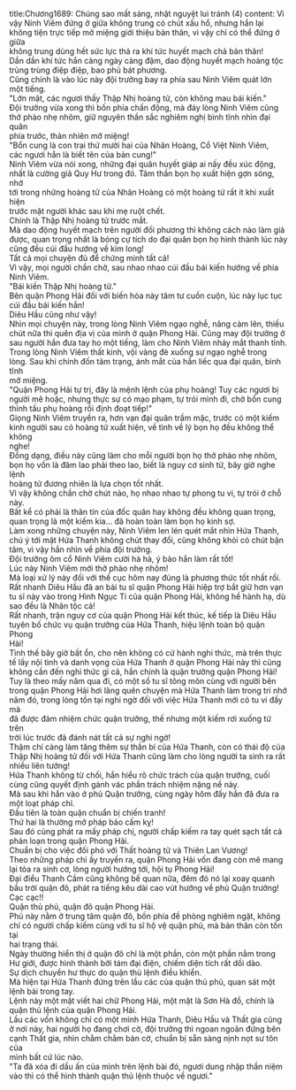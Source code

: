 title:Chương1689: Chúng sao mất sáng, nhật nguyệt lui tránh (4)
content:
Vì vậy Ninh Viêm đứng ở giữa không trung có chút xấu hổ, nhưng hắn lại<br>không tiện trực tiếp mở miệng giới thiệu bản thân, vì vậy chỉ có thể đứng ở giữa<br>không trung dùng hết sức lực thả ra khí tức huyết mạch chả bản thân!<br>Dần dần khí tức hắn càng ngày càng đậm, dao động huyết mạch hoàng tộc<br>trùng trùng điệp điệp, bao phủ bát phương.<br>Cũng chính là vào lúc này đội trưởng bay ra phía sau Ninh Viêm quát lớn<br>một tiếng.<br>"Lớn mật, các ngươi thấy Thập Nhị hoàng tử, còn không mau bái kiến."<br>Đội trưởng vừa xong thì bốn phía chấn động, mà đáy lòng Ninh Viêm cũng<br>thở phào nhẹ nhõm, giữ nguyên thần sắc nghiêm nghị bình tĩnh nhìn đại quân<br>phía trước, thản nhiên mở miệng!<br>"Bổn cung là con trai thứ mười hai của Nhân Hoàng, Cổ Việt Ninh Viêm,<br>các ngươi hẳn là biết tên của bản cung!"<br>Ninh Viêm vừa nói xong, những đại quân huyết giáp ai nấy đều xúc động,<br>nhất là cường giả Quy Hư trong đó. Tâm thần bọn họ xuất hiện gợn sóng, nhớ<br>tới trong những hoàng tử của Nhân Hoàng có một hoàng tử rất ít khi xuất hiện<br>trước mặt người khác sau khi mẹ ruột chết.<br>Chính là Thập Nhị hoàng tử trước mắt.<br>Mà dao động huyết mạch trên người đối phương thì không cách nào làm giả<br>được, quan trọng nhất là bóng cự tích do đại quân bọn họ hình thành lúc này<br>cũng đều cúi đầu hướng về kim long!<br>Tất cả mọi chuyện đủ để chứng minh tất cả!<br>Vì vậy, mọi người chần chờ, sau nhao nhao cúi đầu bái kiến hướng về phía<br>Ninh Viêm.<br>"Bái kiến Thập Nhị hoàng tử."<br>Bên quận Phong Hải đối với biến hóa này tâm tư cuồn cuộn, lúc này lục tục<br>cúi đầu bái kiến hắn!<br>Diêu Hầu cũng như vậy!<br>Nhìn mọi chuyện này, trong lòng Ninh Viêm ngạo nghễ, nâng càm lên, thiếu<br>chút nữa thì quên địa vị của mình ở quận Phong Hải. Cũng may đội trưởng ở<br>sau người hắn đưa tay ho một tiếng, làm cho Ninh Viêm nháy mắt thanh tỉnh.<br>Trong lòng Ninh Viêm thất kinh, vội vàng đè xuống sự ngạo nghễ trong<br>lòng. Sau khi chỉnh đốn tâm trạng, ánh mắt của hắn liếc qua đại quân, bình tĩnh<br>mở miệng.<br>"Quận Phong Hải tự trị, đây là mệnh lệnh của phụ hoàng! Tuy các ngươi bị<br>người mê hoặc, nhưng thực sự có mạo phạm, tự trói mình đi, chờ bổn cung<br>thỉnh tấu phụ hoàng rồi định đoạt tiếp!"<br>Giọng Ninh Viêm truyền ra, hơn vạn đại quân trầm mặc, trước có một kiếm<br>kinh người sau có hoàng tử xuất hiện, về tình về lý bọn họ đều không thể không<br>nghe!<br>Đồng dạng, điều này cũng làm cho mỗi người bọn họ thở phào nhẹ nhõm,<br>bọn họ vốn là đâm lao phải theo lao, biết là nguy cơ sinh tử, bây giờ nghe lệnh<br>hoàng tử đương nhiên là lựa chọn tốt nhất.<br>Vì vậy không chần chờ chút nào, họ nhao nhao tự phong tu vi, tự trói ở chỗ<br>này.<br>Bất kể có phải là thân tín của đốc quân hay không đều không quan trọng,<br>quan trọng là một kiếm kia… đã hoàn toàn làm bọn họ kinh sợ.<br>Làm xong những chuyện này, Ninh Viêm len lén quét mắt nhìn Hứa Thanh,<br>chú ý tới mặt Hứa Thanh không chút thay đổi, cũng không khỏi có chút bận<br>tâm, vì vậy hắn nhìn về phía đội trưởng.<br>Đội trưởng ôm cổ Ninh Viêm cười hà hà, ý bảo hắn làm rất tốt!<br>Lúc này Ninh Viêm mới thở phào nhẹ nhõm!<br>Mà loại xử lý này đối với thế cục hôm nay đúng là phương thức tốt nhất rồi.<br>Rất nhanh Diêu Hầu đã an bài tu sĩ quận Phong Hải hiệp trợ bắt giữ hơn vạn<br>tu sĩ này vào trong Hình Ngục Ti của quận Phong Hải, không hề hành hạ, dù<br>sao đều là Nhân tộc cả!<br>Rất nhanh, trận nguy cơ của quận Phong Hải kết thúc, kế tiếp là Diêu Hầu<br>tuyên bố chức vụ quận trưởng của Hứa Thanh, hiệu lệnh toàn bộ quận Phong<br>Hải!<br>Tình thế bây giờ bất ổn, cho nên không có cử hành nghi thức, mà trên thực<br>tế lấy nội tình và danh vọng của Hứa Thanh ở quận Phong Hải này thì cũng<br>không cần đến nghi thức gì cả, hắn chính là quận trưởng quận Phong Hải!<br>Tuy là theo mấy năm qua đi, có một số tu sĩ tông môn cùng với người bên<br>trong quận Phong Hải hơi lãng quên chuyện mà Hứa Thanh làm trong trí nhớ<br>năm đó, trong lòng tồn tại nghi ngờ đối với việc Hứa Thanh mới có tu vi đấy mà<br>đã được đảm nhiệm chức quận trưởng, thế nhưng một kiếm rơi xuống từ trên<br>trời lúc trước đã đánh nát tất cả sự nghi ngờ!<br>Thậm chí càng làm tăng thêm sự thần bí của Hứa Thanh, còn có thái độ của<br>Thập Nhị hoàng tử đối với Hứa Thanh cũng làm cho lòng người ta sinh ra rất<br>nhiều liên tưởng!<br>Hứa Thanh không từ chối, hắn hiểu rõ chức trách của quận trưởng, cuối<br>cùng cũng quyết định gánh vác phần trách nhiệm nặng nề này.<br>Mà sau khi hắn vào ở phủ Quận trưởng, cùng ngày hôm đấy hắn đã đưa ra<br>một loạt pháp chỉ.<br>Đầu tiên là toàn quận chuẩn bị chiến tranh!<br>Thứ hai là thường mở pháp bảo cấm kỵ!<br>Sau đó cùng phát ra mấy pháp chị, người chấp kiếm ra tay quét sạch tất cả<br>phản loạn trong quận Phong Hải.<br>Chuẩn bị cho việc đối phó với Thất hoàng tử và Thiên Lan Vương!<br>Theo những pháp chỉ ấy truyền ra, quận Phong Hải vốn đang còn mê mang<br>lại tỏa ra sinh cơ, lòng người hướng tới, hội tụ Phong Hải!<br>Đại điểu Thanh Cầm cũng không bế quan nữa, đêm đó nó lại xoay quanh<br>bầu trời quận đô, phát ra tiếng kêu dài cao vút hướng về phủ Quận trưởng!<br>Cạc cạc!!<br>Quận thủ phủ, quận đô quận Phong Hải.<br>Phủ này nằm ở trung tâm quận đô, bốn phía đề phòng nghiêm ngặt, không<br>chỉ có người chấp kiếm cùng với tu sĩ hộ vệ quận phủ, mà bản thân còn tồn tại<br>hai trạng thái.<br>Ngày thường hiển thị ở quận đô chỉ là một phần, còn một phần nằm trong<br>Hư giới, được hình thành bởi tám đại điện, chiếm diện tích rất dồi dào.<br>Sự dịch chuyển hư thực do quận thủ lệnh điều khiển.<br>Mà hiện tại Hứa Thanh đứng trên lầu các của quận thủ phủ, quan sát một<br>lệnh bài trong tay.<br>Lệnh này một mặt viết hai chữ Phong Hải, một mặt là Sơn Hà đồ, chính là<br>quận thủ lệnh của quận Phong Hải.<br>Lầu các vốn không chỉ có một mình Hứa Thanh, Diêu Hầu và Thất gia cũng<br>ở nơi này, hai người họ đang chơi cờ, đội trưởng thì ngoan ngoãn đứng bên<br>cạnh Thất gia, nhìn chằm chằm bàn cờ, chuẩn bị sẵn sàng nịnh nọt sư tôn của<br>mình bất cứ lúc nào.<br>"Ta đã xóa đi dấu ấn của mình trên lệnh bài đó, ngươi dung nhập thần niệm<br>vào thì có thể hình thành quận thủ lệnh thuộc về ngươi."
